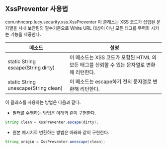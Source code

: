 ## XssPreventer 사용법
com.nhncorp.lucy.security.xss.XssPreventer 이 클래스는 XSS 코드가 삽입된 문자열을 사내 보안팀의 필수기준으로 White URL 대상이 아닌 모든 태그를 무력화 시키는 기능을 제공한다.

| 메소드                                             |설명 |
|-------------------------|--------------------------------|
|static String escape(String dirty)|이 메소드는 XSS 코드가 포함된 HTML 의 모든 태그를 신뢰할 수 있는 문자열로 변환해 리턴한다.|
|static String unescape(String clean)|이 메소드는 escape하기 전의 문자열로 변환해 리턴한다.|

이 클래스를 사용하는 방법은 다음과 같다.

-  필터를 수행하는 방법은 아래와 같이 구현한다. 

``` java
String clean = XssPreventer.escape(dirty);
```

- 원본 메시지로 변환하는 방법은 아래와 같이 구현한다.

``` java
String origin = XssPreventer.unescape(clean);
```
